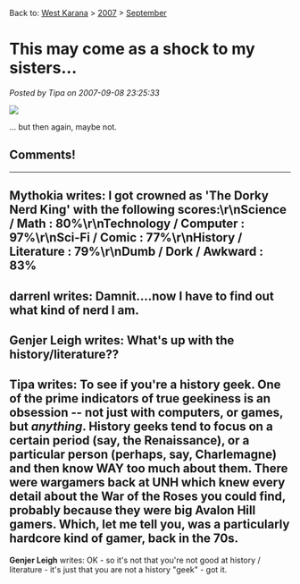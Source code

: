 Back to: [West Karana](/posts/westkarana.md) > [2007](/posts/2007/westkarana.md) > [September](./westkarana.md)
# This may come as a shock to my sisters...

*Posted by Tipa on 2007-09-08 23:25:33*

![](http://www.nerdtests.com/images/badge/nt2/ed062647c84c0579.png)

... but then again, maybe not.
## Comments!
---
**Mythokia** writes: I got crowned as 'The Dorky Nerd King' with the following scores:\r\nScience / Math : 80%\r\nTechnology / Computer : 97%\r\nSci-Fi / Comic : 77%\r\nHistory / Literature : 79%\r\nDumb / Dork / Awkward : 83%
---
**darrenl** writes: Damnit....now I have to find out what kind of nerd I am.
---
**Genjer Leigh** writes: What's up with the history/literature??
---
**Tipa** writes: To see if you're a history geek. One of the prime indicators of true geekiness is an obsession -- not just with computers, or games, but *anything*. History geeks tend to focus on a certain period (say, the Renaissance), or a particular person (perhaps, say, Charlemagne) and then know WAY too much about them. There were wargamers back at UNH which knew every detail about the War of the Roses you could find, probably because they were big Avalon Hill gamers. Which, let me tell you, was a particularly hardcore kind of gamer, back in the 70s.
---
**Genjer Leigh** writes: OK - so it's not that you're not good at history / literature - it's just that you are not a history "geek" - got it.
